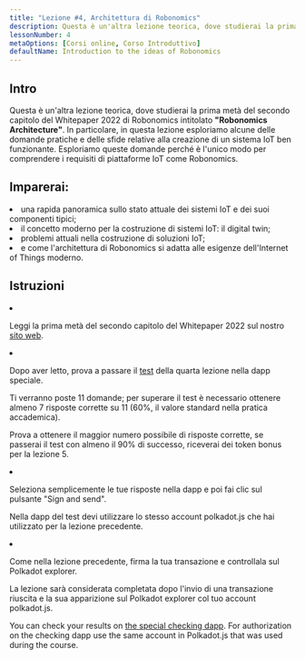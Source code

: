 ```yaml
---
title: "Lezione #4, Architettura di Robonomics"
description: Questa è un'altra lezione teorica, dove studierai la prima metà del secondo capitolo del Whitepaper 2022 di Robonomics intitolato "Robonomics Architecture".
lessonNumber: 4
metaOptions: [Corsi online, Corso Introduttivo]
defaultName: Introduction to the ideas of Robonomics
---
```


## Intro

Questa è un'altra lezione teorica, dove studierai la prima metà del secondo capitolo del Whitepaper 2022 di Robonomics intitolato **"Robonomics Architecture"**. In particolare, in questa lezione esploriamo alcune delle domande pratiche e delle sfide relative alla creazione di un sistema IoT ben funzionante. Esploriamo queste domande perché è l'unico modo per comprendere i requisiti di piattaforme IoT come Robonomics.


## Imparerai:

<List>

<li>
una rapida panoramica sullo stato attuale dei sistemi IoT e dei suoi componenti tipici;
</li>

<li>
il concetto moderno per la costruzione di sistemi IoT: il digital twin;
</li>

<li>
problemi attuali nella costruzione di soluzioni IoT;
</li>

<li>
e come l'architettura di Robonomics si adatta alle esigenze dell'Internet of Things moderno.
</li>

</List>

## Istruzioni

<List type="numbers">

<li>

Leggi la prima metà del secondo capitolo del Whitepaper 2022 sul nostro [sito web](https://robonomics.network/architecture/).

</li>

<li>

Dopo aver letto, prova a passare il [test](https://lesson4.robonomics.academy/) della quarta lezione nella dapp speciale.

Ti verranno poste 11 domande; per superare il test è necessario ottenere almeno 7 risposte corrette su 11 (60%, il valore standard nella pratica accademica). 

Prova a ottenere il maggior numero possibile di risposte corrette, se passerai il test con almeno il 90% di successo, riceverai dei token bonus per la lezione 5. 

</li>

<li>

Seleziona semplicemente le tue risposte nella dapp e poi fai clic sul pulsante "Sign and send".

Nella dapp del test devi utilizzare lo stesso account polkadot.js che hai utilizzato per la lezione precedente. 

</li>

<li>

Come nella lezione precedente, firma la tua transazione e controllala sul Polkadot explorer.

</li>
</List>


<Result>

La lezione sarà considerata completata dopo l'invio di una transazione riuscita e la sua apparizione sul Polkadot explorer col tuo account polkadot.js.

You can check your results on [the special checking dapp](https://lk.robonomics.academy/). For authorization on the checking dapp use the same account in Polkadot.js that was used during the course.

</Result>